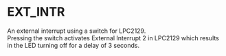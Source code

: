 # EXT_INTR
An external interrupt using a switch for LPC2129.<br>
Pressing the switch activates External Interrupt 2 in LPC2129 which results in the LED turning off for a delay of 3 seconds.
